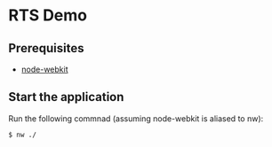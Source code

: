 # RTS Demo
## Prerequisites

* [node-webkit](https://github.com/rogerwang/node-webkit)

## Start the application

Run the following commnad (assuming node-webkit is aliased to nw):
```
$ nw ./
```
